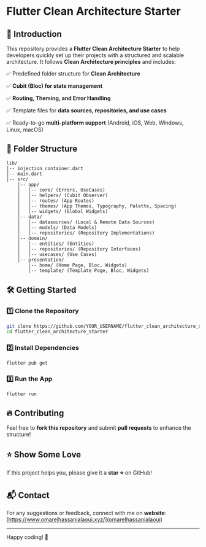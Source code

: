 # Flutter Clean Architecture Starter

## 🚀 Introduction

This repository provides a **Flutter Clean Architecture Starter** to help developers quickly set up their projects with a structured and scalable architecture. It follows **Clean Architecture principles** and includes:

✅ Predefined folder structure for **Clean Architecture**

✅ **Cubit (Bloc) for state management**

✅ **Routing, Theming, and Error Handling**

✅ Template files for **data sources, repositories, and use cases**

✅ Ready-to-go **multi-platform support** (Android, iOS, Web, Windows, Linux, macOS)


## 📂 Folder Structure

```
lib/
│-- injection_container.dart
│-- main.dart
│-- src/
    │-- app/
    │   │-- core/ (Errors, UseCases)
    │   │-- helpers/ (Cubit Observer)
    │   │-- routes/ (App Routes)
    │   │-- themes/ (App Themes, Typography, Palette, Spacing)
    │   │-- widgets/ (Global Widgets)
    │-- data/
    │   │-- datasources/ (Local & Remote Data Sources)
    │   │-- models/ (Data Models)
    │   │-- repositories/ (Repository Implementations)
    │-- domain/
    │   │-- entities/ (Entities)
    │   │-- repositories/ (Repository Interfaces)
    │   │-- usecases/ (Use Cases)
    │-- presentation/
        │-- home/ (Home Page, Bloc, Widgets)
        │-- template/ (Template Page, Bloc, Widgets)
```

## 🛠️ Getting Started

### 1️⃣ Clone the Repository
```sh
git clone https://github.com/YOUR_USERNAME/flutter_clean_architecture_starter.git
cd flutter_clean_architecture_starter
```

### 2️⃣ Install Dependencies
```sh
flutter pub get
```

### 3️⃣ Run the App
```sh
flutter run
```

## 🔥 Contributing
Feel free to **fork this repository** and submit **pull requests** to enhance the structure!

## ⭐ Show Some Love
If this project helps you, please give it a **star ⭐** on GitHub!

## 📬 Contact
For any suggestions or feedback, connect with me on **website**: [https://www.omarelhassanialaoui.xyz/](omarelhassanialaoui)

---

Happy coding! 🚀
